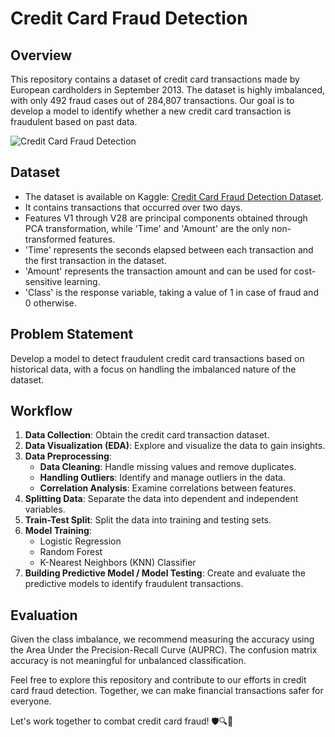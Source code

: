 # Credit Card Fraud Detection

## Overview
This repository contains a dataset of credit card transactions made by European cardholders in September 2013. The dataset is highly imbalanced, with only 492 fraud cases out of 284,807 transactions. Our goal is to develop a model to identify whether a new credit card transaction is fraudulent based on past data.

![Credit Card Fraud Detection]( https://storage.googleapis.com/kaggle-datasets-images/310/684/3503c6c827ca269cc00ffa66f2a9c207/dataset-cover.jpg)

## Dataset
- The dataset is available on Kaggle: [Credit Card Fraud Detection Dataset](https://www.kaggle.com/datasets/mlg-ulb/creditcardfraud/data).
- It contains transactions that occurred over two days.
- Features V1 through V28 are principal components obtained through PCA transformation, while 'Time' and 'Amount' are the only non-transformed features.
- 'Time' represents the seconds elapsed between each transaction and the first transaction in the dataset.
- 'Amount' represents the transaction amount and can be used for cost-sensitive learning.
- 'Class' is the response variable, taking a value of 1 in case of fraud and 0 otherwise.

## Problem Statement
Develop a model to detect fraudulent credit card transactions based on historical data, with a focus on handling the imbalanced nature of the dataset.

## Workflow
1. **Data Collection**: Obtain the credit card transaction dataset.
2. **Data Visualization (EDA)**: Explore and visualize the data to gain insights.
3. **Data Preprocessing**:
   - **Data Cleaning**: Handle missing values and remove duplicates.
   - **Handling Outliers**: Identify and manage outliers in the data.
   - **Correlation Analysis**: Examine correlations between features.
4. **Splitting Data**: Separate the data into dependent and independent variables.
5. **Train-Test Split**: Split the data into training and testing sets.
6. **Model Training**:
   - Logistic Regression
   - Random Forest
   - K-Nearest Neighbors (KNN) Classifier
8. **Building Predictive Model / Model Testing**: Create and evaluate the predictive models to identify fraudulent transactions.

## Evaluation
Given the class imbalance, we recommend measuring the accuracy using the Area Under the Precision-Recall Curve (AUPRC). The confusion matrix accuracy is not meaningful for unbalanced classification.

Feel free to explore this repository and contribute to our efforts in credit card fraud detection. Together, we can make financial transactions safer for everyone.

Let's work together to combat credit card fraud! 🛡️🔍👀
